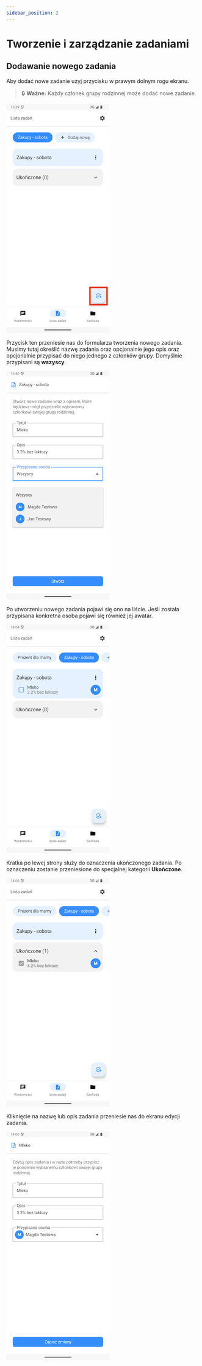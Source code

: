 ```yaml
---
sidebar_position: 2
---
```


# Tworzenie i zarządzanie zadaniami

## Dodawanie nowego zadania

Aby dodać nowe zadanie użyj przycisku w prawym dolnym rogu ekranu.

> 🔒 **Ważne:** Każdy członek grupy rodzinnej może dodać nowe zadanie.

![Task list new task button](./img/task_list_new_task_button.png)

Przycisk ten przeniesie nas do formularza tworzenia nowego zadania. Musimy tutaj określić nazwę zadania oraz opcjonalnie jego opis oraz opcjonalnie przypisać do niego jednego z członków grupy. Domyślnie przypisani są **wszyscy**.

![Task list new task form](./img/task_list_new_task_form.png)

Po utworzeniu nowego zadania pojawi się ono na liście. Jeśli została przypisana konkretna osoba pojawi się również jej awatar. 

![Task created](./img/task_list_task_created.png)

Kratka po lewej strony służy do oznaczenia ukończonego zadania. Po oznaczeniu zostanie przeniesione do specjalnej kategorii **Ukończone**.

![Task finished](./img/task_finished_task.png)

Kliknięcie na nazwę lub opis zadania przeniesie nas do ekranu edycji zadania.

![Task edit form](./img/task_edit_task.png)
